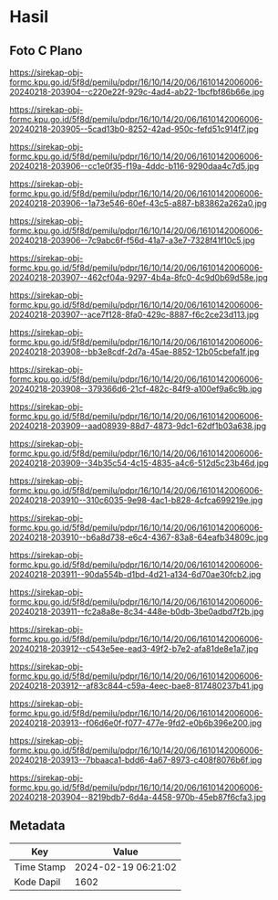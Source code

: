 # Hasil

## Foto C Plano

https://sirekap-obj-formc.kpu.go.id/5f8d/pemilu/pdpr/16/10/14/20/06/1610142006006-20240218-203904--c220e22f-929c-4ad4-ab22-1bcfbf86b66e.jpg

https://sirekap-obj-formc.kpu.go.id/5f8d/pemilu/pdpr/16/10/14/20/06/1610142006006-20240218-203905--5cad13b0-8252-42ad-950c-fefd51c914f7.jpg

https://sirekap-obj-formc.kpu.go.id/5f8d/pemilu/pdpr/16/10/14/20/06/1610142006006-20240218-203906--cc1e0f35-f19a-4ddc-b116-9290daa4c7d5.jpg

https://sirekap-obj-formc.kpu.go.id/5f8d/pemilu/pdpr/16/10/14/20/06/1610142006006-20240218-203906--1a73e546-60ef-43c5-a887-b83862a262a0.jpg

https://sirekap-obj-formc.kpu.go.id/5f8d/pemilu/pdpr/16/10/14/20/06/1610142006006-20240218-203906--7c9abc6f-f56d-41a7-a3e7-7328f41f10c5.jpg

https://sirekap-obj-formc.kpu.go.id/5f8d/pemilu/pdpr/16/10/14/20/06/1610142006006-20240218-203907--462cf04a-9297-4b4a-8fc0-4c9d0b69d58e.jpg

https://sirekap-obj-formc.kpu.go.id/5f8d/pemilu/pdpr/16/10/14/20/06/1610142006006-20240218-203907--ace7f128-8fa0-429c-8887-f6c2ce23d113.jpg

https://sirekap-obj-formc.kpu.go.id/5f8d/pemilu/pdpr/16/10/14/20/06/1610142006006-20240218-203908--bb3e8cdf-2d7a-45ae-8852-12b05cbefa1f.jpg

https://sirekap-obj-formc.kpu.go.id/5f8d/pemilu/pdpr/16/10/14/20/06/1610142006006-20240218-203908--379366d6-21cf-482c-84f9-a100ef9a6c9b.jpg

https://sirekap-obj-formc.kpu.go.id/5f8d/pemilu/pdpr/16/10/14/20/06/1610142006006-20240218-203909--aad08939-88d7-4873-9dc1-62df1b03a638.jpg

https://sirekap-obj-formc.kpu.go.id/5f8d/pemilu/pdpr/16/10/14/20/06/1610142006006-20240218-203909--34b35c54-4c15-4835-a4c6-512d5c23b46d.jpg

https://sirekap-obj-formc.kpu.go.id/5f8d/pemilu/pdpr/16/10/14/20/06/1610142006006-20240218-203910--310c6035-9e98-4ac1-b828-4cfca699219e.jpg

https://sirekap-obj-formc.kpu.go.id/5f8d/pemilu/pdpr/16/10/14/20/06/1610142006006-20240218-203910--b6a8d738-e6c4-4367-83a8-64eafb34809c.jpg

https://sirekap-obj-formc.kpu.go.id/5f8d/pemilu/pdpr/16/10/14/20/06/1610142006006-20240218-203911--90da554b-d1bd-4d21-a134-6d70ae30fcb2.jpg

https://sirekap-obj-formc.kpu.go.id/5f8d/pemilu/pdpr/16/10/14/20/06/1610142006006-20240218-203911--fc2a8a8e-8c34-448e-b0db-3be0adbd7f2b.jpg

https://sirekap-obj-formc.kpu.go.id/5f8d/pemilu/pdpr/16/10/14/20/06/1610142006006-20240218-203912--c543e5ee-ead3-49f2-b7e2-afa81de8e1a7.jpg

https://sirekap-obj-formc.kpu.go.id/5f8d/pemilu/pdpr/16/10/14/20/06/1610142006006-20240218-203912--af83c844-c59a-4eec-bae8-817480237b41.jpg

https://sirekap-obj-formc.kpu.go.id/5f8d/pemilu/pdpr/16/10/14/20/06/1610142006006-20240218-203913--f06d6e0f-f077-477e-9fd2-e0b6b396e200.jpg

https://sirekap-obj-formc.kpu.go.id/5f8d/pemilu/pdpr/16/10/14/20/06/1610142006006-20240218-203913--7bbaaca1-bdd6-4a67-8973-c408f8076b6f.jpg

https://sirekap-obj-formc.kpu.go.id/5f8d/pemilu/pdpr/16/10/14/20/06/1610142006006-20240218-203904--8219bdb7-6d4a-4458-970b-45eb87f6cfa3.jpg


## Metadata

| Key        | Value               |
| ---------- | ------------------- |
| Time Stamp | 2024-02-19 06:21:02 |
| Kode Dapil | 1602                |



